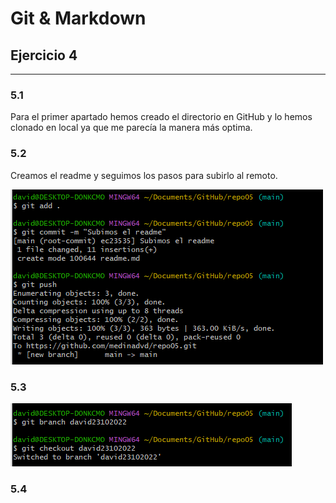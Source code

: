 # Git & Markdown

## Ejercicio 4

***

### **5.1**

Para el primer apartado hemos creado el directorio en GitHub y lo hemos clonado en local ya que me parecía la manera más optima.

### **5.2**

Creamos el readme y seguimos los pasos para subirlo al remoto.

![Primera captura](imagenes/1.png)

### **5.3**

![Segunda captura](imagenes/2.png)

### **5.4**
